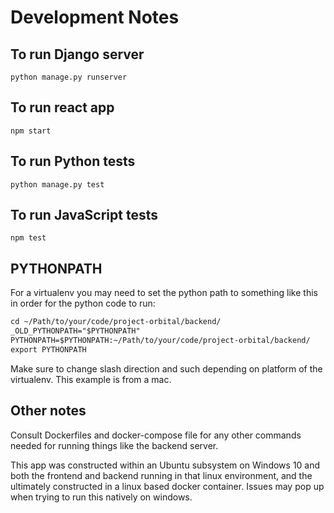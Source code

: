 # Development Notes

## To run Django server

```console
python manage.py runserver
```

## To run react app

```console
npm start
```

## To run Python tests

```console
python manage.py test
```

## To run JavaScript tests

```console
npm test
```

## PYTHONPATH
For a virtualenv you may need to set the python path to something like this in order for the python code to run:

```txt
cd ~/Path/to/your/code/project-orbital/backend/
_OLD_PYTHONPATH="$PYTHONPATH"
PYTHONPATH=$PYTHONPATH:~/Path/to/your/code/project-orbital/backend/
export PYTHONPATH
```

Make sure to change slash direction and such depending on platform of the virtualenv. This example is from a mac.

## Other notes

Consult Dockerfiles and docker-compose file for any other commands needed for running things like the backend server.

This app was constructed within an Ubuntu subsystem on Windows 10 and both the frontend and backend running in that linux environment, and the ultimately constructed in a linux based docker container. Issues may pop up when trying to run this natively on windows.
